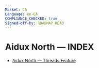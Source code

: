 ```yaml
---
Market: CA
Language: en-CA
COMPLIANCE_CHECKED: true
Signed-off-by: ROADMAP_READ
---
```


# Aidux North — INDEX

- [Aidux North — Threads Feature](./threads/README.md)

